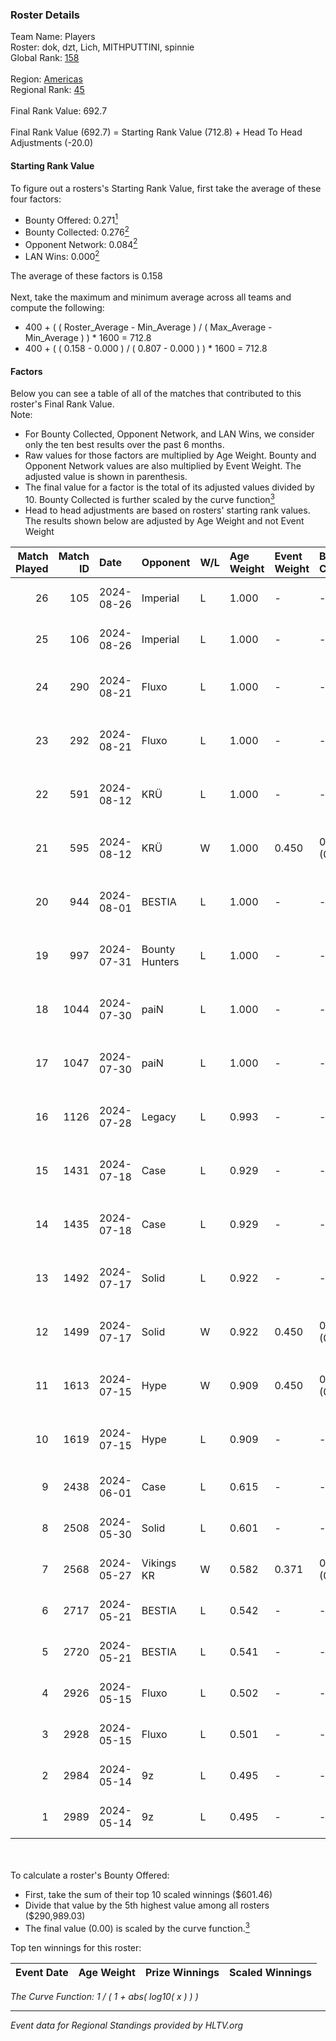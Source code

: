 ### Roster Details<br />
Team Name: Players<br />
Roster: dok, dzt, Lich, MITHPUTTINI, spinnie<br />
Global Rank: [158](../../standings_global_2024_08_28.md)<br />
<br />
Region: [Americas]( ../../standings_americas_2024_08_28.md)<br />
Regional Rank: [45]( ../../standings_americas_2024_08_28.md)<br />
<br />
Final Rank Value:  692.7<br />
<br />
Final Rank Value (692.7) = Starting Rank Value (712.8) + Head To Head Adjustments (-20.0)<br />

#### Starting Rank Value<br />
To figure out a rosters's Starting Rank Value, first take the average of these four factors:<br />
- Bounty Offered: 0.271[<sup>1</sup>](#table2)
- Bounty Collected: 0.276[<sup>2</sup>](#table1)
- Opponent Network: 0.084[<sup>2</sup>](#table1)
- LAN Wins: 0.000[<sup>2</sup>](#table1)

The average of these factors is 0.158<br />
<br />
Next, take the maximum and minimum average across all teams and compute the following:<br />
- 400 + ( ( Roster_Average - Min_Average ) / ( Max_Average - Min_Average ) ) * 1600 = 712.8
- 400 + ( ( 0.158 - 0.000 ) / ( 0.807 - 0.000 ) ) * 1600 = 712.8


#### Factors<br />
Below you can see a table of all of the matches that contributed to this roster's Final Rank Value.<br />
Note:<br />

- For Bounty Collected, Opponent Network, and LAN Wins, we consider only the ten best results over the past 6 months.
- Raw values for those factors are multiplied by Age Weight. Bounty and Opponent Network values are also multiplied by Event Weight. The adjusted value is shown in parenthesis.
- The final value for a factor is the total of its adjusted values divided by 10. Bounty Collected is further scaled by the curve function[<sup>3</sup>](#curveFunction)
- Head to head adjustments are based on rosters' starting rank values. The results shown below are adjusted by Age Weight and not Event Weight
<span id="table1"></span><br />


| Match Played | Match ID | Date       | Opponent       | W/L | Age Weight | Event Weight | Bounty Collected | Opponent Network | LAN Wins  | H2H Adj. | Roster                                |
| -: | -: | :- | :- | :- | :- | :- | :- | :- | :- | -: | :- |
|           26 |      105 | 2024-08-26 | Imperial       | L   | 1.000      | -            | -                | -                | -         |    -1.82 | dok, dzt, Lich, MITHPUTTINI, spinnie  |
|           25 |      106 | 2024-08-26 | Imperial       | L   | 1.000      | -            | -                | -                | -         |    -1.85 | dok, dzt, Lich, MITHPUTTINI, spinnie  |
|           24 |      290 | 2024-08-21 | Fluxo          | L   | 1.000      | -            | -                | -                | -         |    -3.61 | dok, dzt, MITHPUTTINI, s1cko, spinnie |
|           23 |      292 | 2024-08-21 | Fluxo          | L   | 1.000      | -            | -                | -                | -         |    -3.74 | dok, dzt, MITHPUTTINI, s1cko, spinnie |
|           22 |      591 | 2024-08-12 | KRÜ            | L   | 1.000      | -            | -                | -                | -         |   -10.31 | dok, dzt, MITHPUTTINI, s1cko, spinnie |
|           21 |      595 | 2024-08-12 | KRÜ            | W   | 1.000      | 0.450        | 0.021 (0.009)    | 0.627 (0.282)    | 0 (0.000) |    21.64 | dok, dzt, MITHPUTTINI, s1cko, spinnie |
|           20 |      944 | 2024-08-01 | BESTIA         | L   | 1.000      | -            | -                | -                | -         |    -5.21 | dok, dzt, MITHPUTTINI, s1cko, spinnie |
|           19 |      997 | 2024-07-31 | Bounty Hunters | L   | 1.000      | -            | -                | -                | -         |    -7.30 | dok, dzt, MITHPUTTINI, s1cko, spinnie |
|           18 |     1044 | 2024-07-30 | paiN           | L   | 1.000      | -            | -                | -                | -         |    -0.41 | dok, dzt, MITHPUTTINI, s1cko, spinnie |
|           17 |     1047 | 2024-07-30 | paiN           | L   | 1.000      | -            | -                | -                | -         |    -0.41 | dok, dzt, MITHPUTTINI, s1cko, spinnie |
|           16 |     1126 | 2024-07-28 | Legacy         | L   | 0.993      | -            | -                | -                | -         |    -5.03 | dok, dzt, MITHPUTTINI, s1cko, spinnie |
|           15 |     1431 | 2024-07-18 | Case           | L   | 0.929      | -            | -                | -                | -         |    -7.00 | dok, dzt, MITHPUTTINI, s1cko, spinnie |
|           14 |     1435 | 2024-07-18 | Case           | L   | 0.929      | -            | -                | -                | -         |    -7.44 | dok, dzt, MITHPUTTINI, s1cko, spinnie |
|           13 |     1492 | 2024-07-17 | Solid          | L   | 0.922      | -            | -                | -                | -         |   -11.03 | dok, dzt, MITHPUTTINI, s1cko, spinnie |
|           12 |     1499 | 2024-07-17 | Solid          | W   | 0.922      | 0.450        | 0.005 (0.002)    | 0.685 (0.284)    | 0 (0.000) |    18.39 | dok, dzt, MITHPUTTINI, s1cko, spinnie |
|           11 |     1613 | 2024-07-15 | Hype           | W   | 0.909      | 0.450        | 0.026 (0.011)    | 0.445 (0.182)    | 0 (0.000) |    21.03 | dok, dzt, MITHPUTTINI, s1cko, spinnie |
|           10 |     1619 | 2024-07-15 | Hype           | L   | 0.909      | -            | -                | -                | -         |    -7.27 | dok, dzt, MITHPUTTINI, s1cko, spinnie |
|            9 |     2438 | 2024-06-01 | Case           | L   | 0.615      | -            | -                | -                | -         |    -4.03 | dok, dzt, leleo, spinnie, vhz         |
|            8 |     2508 | 2024-05-30 | Solid          | L   | 0.601      | -            | -                | -                | -         |    -5.58 | dok, dzt, leleo, spinnie, vhz         |
|            7 |     2568 | 2024-05-27 | Vikings KR     | W   | 0.582      | 0.371        | 0.007 (0.002)    | 0.428 (0.092)    | 0 (0.000) |    11.17 | beg0d, dok, dzt, spinnie, vhz         |
|            6 |     2717 | 2024-05-21 | BESTIA         | L   | 0.542      | -            | -                | -                | -         |    -2.67 | beg0d, dok, dzt, spinnie, vhz         |
|            5 |     2720 | 2024-05-21 | BESTIA         | L   | 0.541      | -            | -                | -                | -         |    -2.74 | beg0d, dok, dzt, spinnie, vhz         |
|            4 |     2926 | 2024-05-15 | Fluxo          | L   | 0.502      | -            | -                | -                | -         |    -2.20 | beg0d, dok, dzt, spinnie, vhz         |
|            3 |     2928 | 2024-05-15 | Fluxo          | L   | 0.501      | -            | -                | -                | -         |    -2.25 | beg0d, dok, dzt, spinnie, vhz         |
|            2 |     2984 | 2024-05-14 | 9z             | L   | 0.495      | -            | -                | -                | -         |    -0.18 | beg0d, dok, dzt, spinnie, vhz         |
|            1 |     2989 | 2024-05-14 | 9z             | L   | 0.495      | -            | -                | -                | -         |    -0.18 | beg0d, dok, dzt, spinnie, vhz         |

<br />
<span id="table2"></span><br />
To calculate a roster's Bounty Offered:<br />

- First, take the sum of their top 10 scaled winnings ($601.46)
- Divide that value by the 5th highest value among all rosters ($290,989.03)
- The final value (0.00) is scaled by the curve function.[<sup>3</sup>](#curveFunction)

Top ten winnings for this roster:<br />

| Event Date | Age Weight | Prize Winnings | Scaled Winnings |
| :- | -: | :- | :- |


<span id="curveFunction"></span>_The Curve Function: 1 / ( 1 + abs( log10( x ) ) )_<br />

---
_Event data for Regional Standings provided by HLTV.org_<br />
